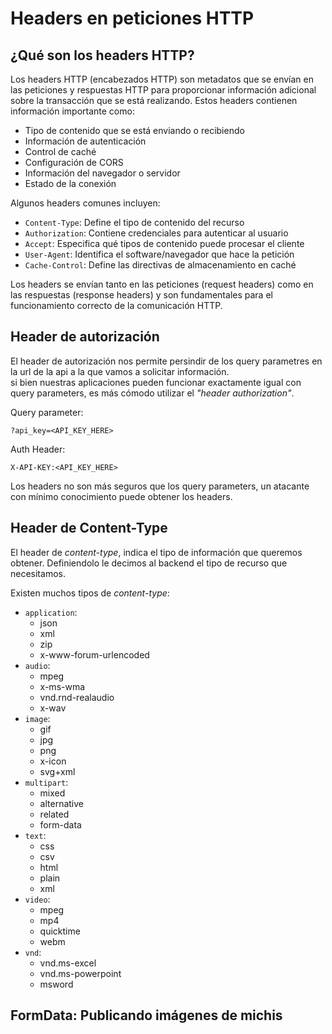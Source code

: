 # Headers en peticiones HTTP

## ¿Qué son los headers HTTP?

Los headers HTTP (encabezados HTTP) son metadatos que se envían en las peticiones y respuestas HTTP para proporcionar información adicional sobre la transacción que se está realizando. Estos headers contienen información importante como:

- Tipo de contenido que se está enviando o recibiendo
- Información de autenticación
- Control de caché
- Configuración de CORS
- Información del navegador o servidor
- Estado de la conexión

Algunos headers comunes incluyen:

- `Content-Type`: Define el tipo de contenido del recurso
- `Authorization`: Contiene credenciales para autenticar al usuario
- `Accept`: Especifica qué tipos de contenido puede procesar el cliente
- `User-Agent`: Identifica el software/navegador que hace la petición
- `Cache-Control`: Define las directivas de almacenamiento en caché

Los headers se envían tanto en las peticiones (request headers) como en las respuestas (response headers) y son fundamentales para el funcionamiento correcto de la comunicación HTTP.


## Header de autorización

El header de autorización nos permite persindir de los query parametres en la url de la api a la que vamos a solicitar información.  
si bien nuestras aplicaciones pueden funcionar exactamente igual con query parameters, es más cómodo utilizar el _"header authorization"_.

Query parameter:

```
?api_key=<API_KEY_HERE>
```

Auth Header:

```
X-API-KEY:<API_KEY_HERE>
```

Los headers no son más seguros que los query parameters, un atacante con mínimo conocimiento puede obtener los headers.

## Header de Content-Type

El header de _content-type_, indica el tipo de información que queremos obtener. Definiendolo le decimos al backend el tipo de recurso que necesitamos.

Existen muchos tipos de _content-type_:

- `application`:
  - json
  - xml
  - zip
  - x-www-forum-urlencoded
- `audio`:
  - mpeg
  - x-ms-wma
  - vnd.rnd-realaudio
  - x-wav
- `image`:
  - gif
  - jpg
  - png
  - x-icon
  - svg+xml
- `multipart`:
  - mixed
  - alternative
  - related
  - form-data
- `text`:
  - css
  - csv
  - html
  - plain
  - xml
- `video`:
  - mpeg
  - mp4
  - quicktime
  - webm
- `vnd`:
  - vnd.ms-excel
  - vnd.ms-powerpoint
  - msword


## FormData: Publicando imágenes de michis